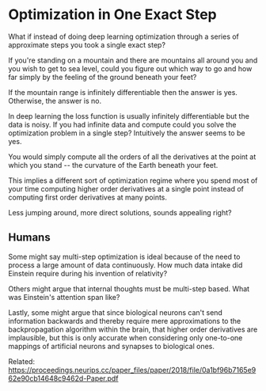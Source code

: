 # Optimization in One Exact Step

What if instead of doing deep learning optimization through a series of approximate steps you took a single exact step?

If you're standing on a mountain and there are mountains all around you and you wish to get to sea level, could you figure out which way to go and how far simply by the feeling of the ground beneath your feet?

If the mountain range is infinitely differentiable then the answer is yes. Otherwise, the answer is no.

In deep learning the loss function is usually infinitely differentiable but the data is noisy. If you had infinite data and compute could you solve the optimization problem in a single step? Intuitively the answer seems to be yes.

You would simply compute all the orders of all the derivatives at the point at which you stand -- the curvature of the Earth beneath your feet.

This implies a different sort of optimization regime where you spend most of your time computing higher order derivatives at a single point instead of computing first order derivatives at many points.

Less jumping around, more direct solutions, sounds appealing right?

## Humans

Some might say multi-step optimization is ideal because of the need to process a large amount of data continuously. How much data intake did Einstein require during his invention of relativity?

Others might argue that internal thoughts must be multi-step based. What was Einstein's attention span like?

Lastly, some might argue that since biological neurons can't send information backwards and thereby require mere approximations to the backpropagation algorithm within the brain, that higher order derivatives are implausible, but this is only accurate when considering only one-to-one mappings of artificial neurons and synapses to biological ones.

Related: https://proceedings.neurips.cc/paper_files/paper/2018/file/0a1bf96b7165e962e90cb14648c9462d-Paper.pdf
